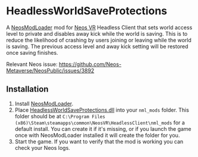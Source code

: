 # HeadlessWorldSaveProtections

A [NeosModLoader](https://github.com/zkxs/NeosModLoader) mod for [Neos VR](https://neos.com/) Headless Client that sets world access level to private and disables away kick while the world is saving. This is to reduce the likelihood of crashing by users joining or leaving while the world is saving. The previous access level and away kick setting will be restored once saving finishes.

Relevant Neos issue: https://github.com/Neos-Metaverse/NeosPublic/issues/3892

## Installation
1. Install [NeosModLoader](https://github.com/zkxs/NeosModLoader).
1. Place [HeadlessWorldSaveProtections.dll](https://github.com/Nytra/HeadlessWorldSaveProtections/releases/latest/download/HeadlessWorldSaveProtections.dll) into your `nml_mods` folder. This folder should be at `C:\Program Files (x86)\Steam\steamapps\common\NeosVR\HeadlessClient\nml_mods` for a default install. You can create it if it's missing, or if you launch the game once with NeosModLoader installed it will create the folder for you.
1. Start the game. If you want to verify that the mod is working you can check your Neos logs.
